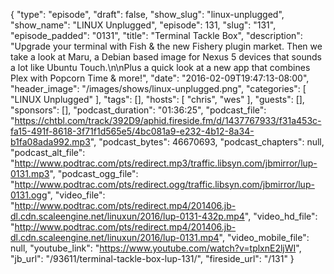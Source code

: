 {
  "type": "episode",
  "draft": false,
  "show_slug": "linux-unplugged",
  "show_name": "LINUX Unplugged",
  "episode": 131,
  "slug": "131",
  "episode_padded": "0131",
  "title": "Terminal Tackle Box",
  "description": "Upgrade your terminal with Fish & the new Fishery plugin market. Then we take a look at Maru, a Debian based image for Nexus 5 devices that sounds a lot like Ubuntu Touch.\n\nPlus a quick look at a new app that combines Plex with Popcorn Time & more!",
  "date": "2016-02-09T19:47:13-08:00",
  "header_image": "/images/shows/linux-unplugged.png",
  "categories": [
    "LINUX Unplugged"
  ],
  "tags": [],
  "hosts": [
    "chris",
    "wes"
  ],
  "guests": [],
  "sponsors": [],
  "podcast_duration": "01:36:25",
  "podcast_file": "https://chtbl.com/track/392D9/aphid.fireside.fm/d/1437767933/f31a453c-fa15-491f-8618-3f71f1d565e5/4bc081a9-e232-4b12-8a34-b1fa08ada992.mp3",
  "podcast_bytes": 46670693,
  "podcast_chapters": null,
  "podcast_alt_file": "http://www.podtrac.com/pts/redirect.mp3/traffic.libsyn.com/jbmirror/lup-0131.mp3",
  "podcast_ogg_file": "http://www.podtrac.com/pts/redirect.ogg/traffic.libsyn.com/jbmirror/lup-0131.ogg",
  "video_file": "http://www.podtrac.com/pts/redirect.mp4/201406.jb-dl.cdn.scaleengine.net/linuxun/2016/lup-0131-432p.mp4",
  "video_hd_file": "http://www.podtrac.com/pts/redirect.mp4/201406.jb-dl.cdn.scaleengine.net/linuxun/2016/lup-0131.mp4",
  "video_mobile_file": null,
  "youtube_link": "https://www.youtube.com/watch?v=tplxnE2ljWI",
  "jb_url": "/93611/terminal-tackle-box-lup-131/",
  "fireside_url": "/131"
}

